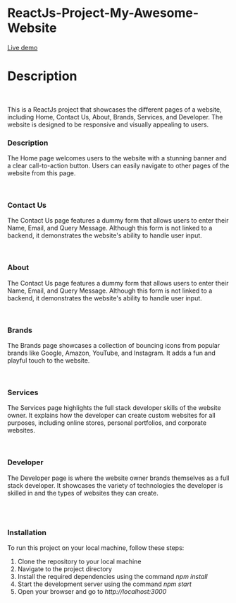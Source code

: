 # ReactJs-Project-My-Awesome-Website


<a href="https://react-js-project-my-awesome-website.vercel.app/">Live demo</a>


<h1>Description</h1>

</br>

<p>This is a ReactJs project that showcases the different pages of a website, including Home, Contact Us, About, Brands, Services, and Developer. The website is designed to be responsive and visually appealing to users.</p>

<h3>Description</h3>
<p>The Home page welcomes users to the website with a stunning banner and a clear call-to-action button. Users can easily navigate to other pages of the website from this page.</p>

</br>

<h3>Contact Us</h3>
<p>The Contact Us page features a dummy form that allows users to enter their Name, Email, and Query Message. Although this form is not linked to a backend, it demonstrates the website's ability to handle user input.</p>

</br>

<h3>About</h3>
<p>The Contact Us page features a dummy form that allows users to enter their Name, Email, and Query Message. Although this form is not linked to a backend, it demonstrates the website's ability to handle user input.</p>

</br>

<h3>Brands</h3>
<p>The Brands page showcases a collection of bouncing icons from popular brands like Google, Amazon, YouTube, and Instagram. It adds a fun and playful touch to the website.</p>

</br>

<h3>Services</h3>
<p>The Services page highlights the full stack developer skills of the website owner. It explains how the developer can create custom websites for all purposes, including online stores, personal portfolios, and corporate websites.</p>

</br>

<h3>Developer</h3>
<p>The Developer page is where the website owner brands themselves as a full stack developer. It showcases the variety of technologies the developer is skilled in and the types of websites they can create.</p>

</br></br>
<h3>Installation</h3>
<p>To run this project on your local machine, follow these steps:</p>


<ol>
  <li>Clone the repository to your local machine</li>
  <li>Navigate to the project directory</li>
  <li>Install the required dependencies using the command <i>npm install</i></li>
    <li>Start the development server using the command <i>npm start</i></li>
 <li>Open your browser and go to <i>http://localhost:3000</i></li>
</ol>
